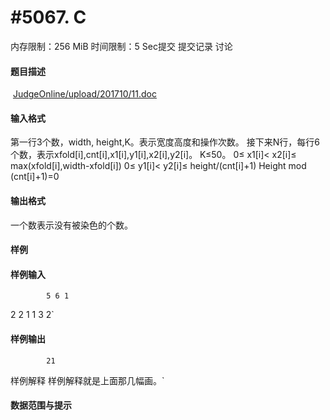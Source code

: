 
# #5067. C
内存限制：256 MiB 时间限制：5 Sec提交 提交记录 讨论
#### 题目描述
 [JudgeOnline/upload/201710/11.doc](upload/201710/11.doc)
#### 输入格式
第一行3个数，width, height,K。表示宽度高度和操作次数。
接下来N行，每行6个数，表示xfold[i],cnt[i],x1[i],y1[i],x2[i],y2[i]。
K≤50。
0≤ x1[i]< x2[i]≤ max(xfold[i],width-xfold[i])
0≤ y1[i]< y2[i]≤ height/(cnt[i]+1)
Height mod (cnt[i]+1)=0

#### 输出格式
一个数表示没有被染色的个数。

#### 样例

#### 样例输入

			5 6 1
2 2 1 1 3 2`
#### 样例输出

			21
样例解释
样例解释就是上面那几幅画。`
#### 数据范围与提示

